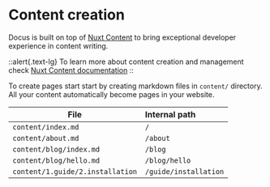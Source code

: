 # Content creation

Docus is built on top of [Nuxt Content](https://content.nuxtjs.org) to bring exceptional developer experience in content writing.

::alert{.text-lg}
To learn more about content creation and management check [Nuxt Content documentation](https://content.nuxtjs.org/guide/writing/content-directory)
::

To create pages start start by creating markdown files in `content/` directory. All your content automatically become pages in your website.

| File | Internal path |
| ----------------- | :-------- |
| `content/index.md` | `/` |
| `content/about.md` | `/about` |
| `content/blog/index.md` | `/blog` |
| `content/blog/hello.md` | `/blog/hello` |
| `content/1.guide/2.installation` | `/guide/installation` |
